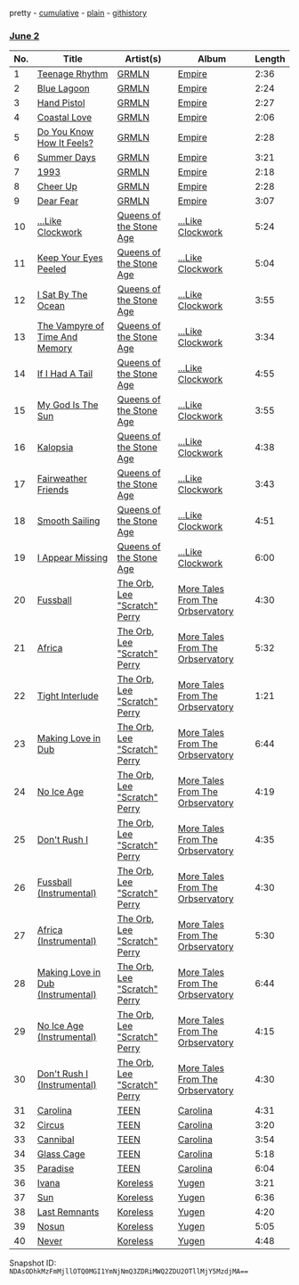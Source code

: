 pretty - [cumulative](/playlists/cumulative/5PzDJIsyNnFxgu0t6Lf41G.md) - [plain](/playlists/plain/5PzDJIsyNnFxgu0t6Lf41G) - [githistory](https://github.githistory.xyz/mackorone/spotify-playlist-archive/blob/main/playlists/plain/5PzDJIsyNnFxgu0t6Lf41G)

### [June 2](https://open.spotify.com/playlist/5PzDJIsyNnFxgu0t6Lf41G)

> 

| No. | Title | Artist(s) | Album | Length |
|---|---|---|---|---|
| 1 | [Teenage Rhythm](https://open.spotify.com/track/1r1NhAYNnIMvvLLhWnSrU1) | [GRMLN](https://open.spotify.com/artist/3RE9lrTTbnp2GUwHrGS40f) | [Empire](https://open.spotify.com/album/4bbUBKSCoyLSsaucXSM3Z0) | 2:36 |
| 2 | [Blue Lagoon](https://open.spotify.com/track/1vIaVWltifx7Mh7wMncNkK) | [GRMLN](https://open.spotify.com/artist/3RE9lrTTbnp2GUwHrGS40f) | [Empire](https://open.spotify.com/album/4bbUBKSCoyLSsaucXSM3Z0) | 2:24 |
| 3 | [Hand Pistol](https://open.spotify.com/track/75NheAhUiXMQLWaNDIbr1p) | [GRMLN](https://open.spotify.com/artist/3RE9lrTTbnp2GUwHrGS40f) | [Empire](https://open.spotify.com/album/4bbUBKSCoyLSsaucXSM3Z0) | 2:27 |
| 4 | [Coastal Love](https://open.spotify.com/track/4NFU2DQ4XczPPOXPmN7UcX) | [GRMLN](https://open.spotify.com/artist/3RE9lrTTbnp2GUwHrGS40f) | [Empire](https://open.spotify.com/album/4bbUBKSCoyLSsaucXSM3Z0) | 2:06 |
| 5 | [Do You Know How It Feels?](https://open.spotify.com/track/1MQnYOi9yGzeeigaL1GzUL) | [GRMLN](https://open.spotify.com/artist/3RE9lrTTbnp2GUwHrGS40f) | [Empire](https://open.spotify.com/album/4bbUBKSCoyLSsaucXSM3Z0) | 2:28 |
| 6 | [Summer Days](https://open.spotify.com/track/00qhnPww1GwuPlk06MWT8t) | [GRMLN](https://open.spotify.com/artist/3RE9lrTTbnp2GUwHrGS40f) | [Empire](https://open.spotify.com/album/4bbUBKSCoyLSsaucXSM3Z0) | 3:21 |
| 7 | [1993](https://open.spotify.com/track/54PC7q7knrZTUiOWSlEJh3) | [GRMLN](https://open.spotify.com/artist/3RE9lrTTbnp2GUwHrGS40f) | [Empire](https://open.spotify.com/album/4bbUBKSCoyLSsaucXSM3Z0) | 2:18 |
| 8 | [Cheer Up](https://open.spotify.com/track/6X4xcDdS3Vn9s5ttIgymkL) | [GRMLN](https://open.spotify.com/artist/3RE9lrTTbnp2GUwHrGS40f) | [Empire](https://open.spotify.com/album/4bbUBKSCoyLSsaucXSM3Z0) | 2:28 |
| 9 | [Dear Fear](https://open.spotify.com/track/2hfAvxQJOJUlycPc7c87oI) | [GRMLN](https://open.spotify.com/artist/3RE9lrTTbnp2GUwHrGS40f) | [Empire](https://open.spotify.com/album/4bbUBKSCoyLSsaucXSM3Z0) | 3:07 |
| 10 | [...Like Clockwork](https://open.spotify.com/track/2v8sPwkqVDgWprsmGIis25) | [Queens of the Stone Age](https://open.spotify.com/artist/4pejUc4iciQfgdX6OKulQn) | [...Like Clockwork](https://open.spotify.com/album/06S2JBsr4U1Dz3YaenPdVq) | 5:24 |
| 11 | [Keep Your Eyes Peeled](https://open.spotify.com/track/5kgvRTKmoJChOc5PAdHZg3) | [Queens of the Stone Age](https://open.spotify.com/artist/4pejUc4iciQfgdX6OKulQn) | [...Like Clockwork](https://open.spotify.com/album/06S2JBsr4U1Dz3YaenPdVq) | 5:04 |
| 12 | [I Sat By The Ocean](https://open.spotify.com/track/7oXRMDUzBPekkLRTJhSGvC) | [Queens of the Stone Age](https://open.spotify.com/artist/4pejUc4iciQfgdX6OKulQn) | [...Like Clockwork](https://open.spotify.com/album/06S2JBsr4U1Dz3YaenPdVq) | 3:55 |
| 13 | [The Vampyre of Time And Memory](https://open.spotify.com/track/5q453TyHMg7pxYdNG9nufn) | [Queens of the Stone Age](https://open.spotify.com/artist/4pejUc4iciQfgdX6OKulQn) | [...Like Clockwork](https://open.spotify.com/album/06S2JBsr4U1Dz3YaenPdVq) | 3:34 |
| 14 | [If I Had A Tail](https://open.spotify.com/track/0wmaGiDKtKaRf7G8nBfNsQ) | [Queens of the Stone Age](https://open.spotify.com/artist/4pejUc4iciQfgdX6OKulQn) | [...Like Clockwork](https://open.spotify.com/album/06S2JBsr4U1Dz3YaenPdVq) | 4:55 |
| 15 | [My God Is The Sun](https://open.spotify.com/track/1Pc3gTtQG4Cq1x81NcXtCN) | [Queens of the Stone Age](https://open.spotify.com/artist/4pejUc4iciQfgdX6OKulQn) | [...Like Clockwork](https://open.spotify.com/album/06S2JBsr4U1Dz3YaenPdVq) | 3:55 |
| 16 | [Kalopsia](https://open.spotify.com/track/4IswprVy2RdWGhiJVKWYau) | [Queens of the Stone Age](https://open.spotify.com/artist/4pejUc4iciQfgdX6OKulQn) | [...Like Clockwork](https://open.spotify.com/album/06S2JBsr4U1Dz3YaenPdVq) | 4:38 |
| 17 | [Fairweather Friends](https://open.spotify.com/track/4RdQZodcn9NwMVW6sGNnp6) | [Queens of the Stone Age](https://open.spotify.com/artist/4pejUc4iciQfgdX6OKulQn) | [...Like Clockwork](https://open.spotify.com/album/06S2JBsr4U1Dz3YaenPdVq) | 3:43 |
| 18 | [Smooth Sailing](https://open.spotify.com/track/1Dhi8OBMSyukjUQ93uBfNz) | [Queens of the Stone Age](https://open.spotify.com/artist/4pejUc4iciQfgdX6OKulQn) | [...Like Clockwork](https://open.spotify.com/album/06S2JBsr4U1Dz3YaenPdVq) | 4:51 |
| 19 | [I Appear Missing](https://open.spotify.com/track/6mfKEPTYiBAYZ9z0429jsp) | [Queens of the Stone Age](https://open.spotify.com/artist/4pejUc4iciQfgdX6OKulQn) | [...Like Clockwork](https://open.spotify.com/album/06S2JBsr4U1Dz3YaenPdVq) | 6:00 |
| 20 | [Fussball](https://open.spotify.com/track/2XlAjPUcsjkmYJgQbgvP5H) | [The Orb](https://open.spotify.com/artist/5HAtRoEPUvGSA7ziTGB1cF), [Lee "Scratch" Perry](https://open.spotify.com/artist/1TsG4AumsMt1Tcq2nHpov9) | [More Tales From The Orbservatory](https://open.spotify.com/album/52IxfrmxV0HGsM8yyYR8gI) | 4:30 |
| 21 | [Africa](https://open.spotify.com/track/5prJigG667YcK8SCLBqFHG) | [The Orb](https://open.spotify.com/artist/5HAtRoEPUvGSA7ziTGB1cF), [Lee "Scratch" Perry](https://open.spotify.com/artist/1TsG4AumsMt1Tcq2nHpov9) | [More Tales From The Orbservatory](https://open.spotify.com/album/52IxfrmxV0HGsM8yyYR8gI) | 5:32 |
| 22 | [Tight Interlude](https://open.spotify.com/track/692dbQ501zGRvDqrgEHq94) | [The Orb](https://open.spotify.com/artist/5HAtRoEPUvGSA7ziTGB1cF), [Lee "Scratch" Perry](https://open.spotify.com/artist/1TsG4AumsMt1Tcq2nHpov9) | [More Tales From The Orbservatory](https://open.spotify.com/album/52IxfrmxV0HGsM8yyYR8gI) | 1:21 |
| 23 | [Making Love in Dub](https://open.spotify.com/track/3PYwHcfcQwvc05chDAdttV) | [The Orb](https://open.spotify.com/artist/5HAtRoEPUvGSA7ziTGB1cF), [Lee "Scratch" Perry](https://open.spotify.com/artist/1TsG4AumsMt1Tcq2nHpov9) | [More Tales From The Orbservatory](https://open.spotify.com/album/52IxfrmxV0HGsM8yyYR8gI) | 6:44 |
| 24 | [No Ice Age](https://open.spotify.com/track/39NuCcqVJRw3sszEBizMsY) | [The Orb](https://open.spotify.com/artist/5HAtRoEPUvGSA7ziTGB1cF), [Lee "Scratch" Perry](https://open.spotify.com/artist/1TsG4AumsMt1Tcq2nHpov9) | [More Tales From The Orbservatory](https://open.spotify.com/album/52IxfrmxV0HGsM8yyYR8gI) | 4:19 |
| 25 | [Don't Rush I](https://open.spotify.com/track/7FV4Zm3EiK2jsDDe6dBFpl) | [The Orb](https://open.spotify.com/artist/5HAtRoEPUvGSA7ziTGB1cF), [Lee "Scratch" Perry](https://open.spotify.com/artist/1TsG4AumsMt1Tcq2nHpov9) | [More Tales From The Orbservatory](https://open.spotify.com/album/52IxfrmxV0HGsM8yyYR8gI) | 4:35 |
| 26 | [Fussball \(Instrumental\)](https://open.spotify.com/track/67gzqYKrhQZam3TtAeK4K7) | [The Orb](https://open.spotify.com/artist/5HAtRoEPUvGSA7ziTGB1cF), [Lee "Scratch" Perry](https://open.spotify.com/artist/1TsG4AumsMt1Tcq2nHpov9) | [More Tales From The Orbservatory](https://open.spotify.com/album/52IxfrmxV0HGsM8yyYR8gI) | 4:30 |
| 27 | [Africa \(Instrumental\)](https://open.spotify.com/track/15Ara4OWVecAqAspi3A3ME) | [The Orb](https://open.spotify.com/artist/5HAtRoEPUvGSA7ziTGB1cF), [Lee "Scratch" Perry](https://open.spotify.com/artist/1TsG4AumsMt1Tcq2nHpov9) | [More Tales From The Orbservatory](https://open.spotify.com/album/52IxfrmxV0HGsM8yyYR8gI) | 5:30 |
| 28 | [Making Love in Dub \(Instrumental\)](https://open.spotify.com/track/70iBScDx7FzOyprxslwYQX) | [The Orb](https://open.spotify.com/artist/5HAtRoEPUvGSA7ziTGB1cF), [Lee "Scratch" Perry](https://open.spotify.com/artist/1TsG4AumsMt1Tcq2nHpov9) | [More Tales From The Orbservatory](https://open.spotify.com/album/52IxfrmxV0HGsM8yyYR8gI) | 6:44 |
| 29 | [No Ice Age \(Instrumental\)](https://open.spotify.com/track/1ycX1DPhoBXPadnd9cAwMI) | [The Orb](https://open.spotify.com/artist/5HAtRoEPUvGSA7ziTGB1cF), [Lee "Scratch" Perry](https://open.spotify.com/artist/1TsG4AumsMt1Tcq2nHpov9) | [More Tales From The Orbservatory](https://open.spotify.com/album/52IxfrmxV0HGsM8yyYR8gI) | 4:15 |
| 30 | [Don't Rush I \(Instrumental\)](https://open.spotify.com/track/0k8dt5yy3BWzmeuxaSXevH) | [The Orb](https://open.spotify.com/artist/5HAtRoEPUvGSA7ziTGB1cF), [Lee "Scratch" Perry](https://open.spotify.com/artist/1TsG4AumsMt1Tcq2nHpov9) | [More Tales From The Orbservatory](https://open.spotify.com/album/52IxfrmxV0HGsM8yyYR8gI) | 4:30 |
| 31 | [Carolina](https://open.spotify.com/track/1ym56LGlZWbS3JHn9JAacC) | [TEEN](https://open.spotify.com/artist/6sZmvh4GUCek0kNwoSv2Fa) | [Carolina](https://open.spotify.com/album/7zJjJE3N4mt0pvvVScdrmY) | 4:31 |
| 32 | [Circus](https://open.spotify.com/track/10TMAg5BPT4X3aZ6ePexOI) | [TEEN](https://open.spotify.com/artist/6sZmvh4GUCek0kNwoSv2Fa) | [Carolina](https://open.spotify.com/album/7zJjJE3N4mt0pvvVScdrmY) | 3:20 |
| 33 | [Cannibal](https://open.spotify.com/track/2OVvRDs2HPGaU9unW5KEbW) | [TEEN](https://open.spotify.com/artist/6sZmvh4GUCek0kNwoSv2Fa) | [Carolina](https://open.spotify.com/album/7zJjJE3N4mt0pvvVScdrmY) | 3:54 |
| 34 | [Glass Cage](https://open.spotify.com/track/4WKyvmOrlqJOdoQKFH5aBS) | [TEEN](https://open.spotify.com/artist/6sZmvh4GUCek0kNwoSv2Fa) | [Carolina](https://open.spotify.com/album/7zJjJE3N4mt0pvvVScdrmY) | 5:18 |
| 35 | [Paradise](https://open.spotify.com/track/7enmItmC28szwyrQb1bLif) | [TEEN](https://open.spotify.com/artist/6sZmvh4GUCek0kNwoSv2Fa) | [Carolina](https://open.spotify.com/album/7zJjJE3N4mt0pvvVScdrmY) | 6:04 |
| 36 | [Ivana](https://open.spotify.com/track/6gcUfoopvTRdZSXKedoVPp) | [Koreless](https://open.spotify.com/artist/3TsEEdpuuCN1G0dPxV4uOA) | [Yugen](https://open.spotify.com/album/0kK61choezyv9hdcrmeh1r) | 3:21 |
| 37 | [Sun](https://open.spotify.com/track/54b09CAGiaL3hzISeYwoy8) | [Koreless](https://open.spotify.com/artist/3TsEEdpuuCN1G0dPxV4uOA) | [Yugen](https://open.spotify.com/album/0kK61choezyv9hdcrmeh1r) | 6:36 |
| 38 | [Last Remnants](https://open.spotify.com/track/1yAJKFr3zsd0aMbuZfAnXQ) | [Koreless](https://open.spotify.com/artist/3TsEEdpuuCN1G0dPxV4uOA) | [Yugen](https://open.spotify.com/album/0kK61choezyv9hdcrmeh1r) | 4:20 |
| 39 | [Nosun](https://open.spotify.com/track/3uQqrBk09a24XihyhhkUHk) | [Koreless](https://open.spotify.com/artist/3TsEEdpuuCN1G0dPxV4uOA) | [Yugen](https://open.spotify.com/album/0kK61choezyv9hdcrmeh1r) | 5:05 |
| 40 | [Never](https://open.spotify.com/track/4IUMNDQmNL70HXudrew4OQ) | [Koreless](https://open.spotify.com/artist/3TsEEdpuuCN1G0dPxV4uOA) | [Yugen](https://open.spotify.com/album/0kK61choezyv9hdcrmeh1r) | 4:48 |

Snapshot ID: `NDAsODhkMzFmMjllOTQ0MGI1YmNjNmQ3ZDRiMWQ2ZDU2OTllMjY5MzdjMA==`